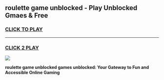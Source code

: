 
## roulette game unblocked - Play Unblocked Gmaes & Free
<h3>
<a href="https://premium.freeplayer.one?title=roulette_game_unblocked&ref=19F">CLICK TO PLAY</a></h3>
<hr>

<h3>
<a href="https://premium.freeplayer.one?title=roulette_game_unblocked&ref=19F">CLICK 2 PLAY</a>
  
</h3>

<a href="https://premium.freeplayer.one?title=roulette_game_unblocked&ref=19F/"><img src="https://clearcache.store/games.png"></a>


**roulette game unblocked games unblocked: Your Gateway to Fun and Accessible Online Gaming**

